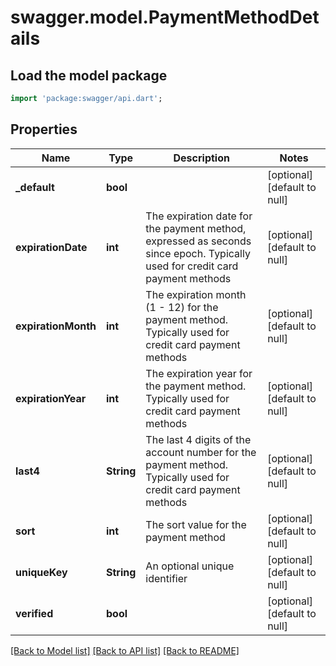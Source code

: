# swagger.model.PaymentMethodDetails

## Load the model package
```dart
import 'package:swagger/api.dart';
```

## Properties
Name | Type | Description | Notes
------------ | ------------- | ------------- | -------------
**_default** | **bool** |  | [optional] [default to null]
**expirationDate** | **int** | The expiration date for the payment method, expressed as seconds since epoch. Typically used for credit card payment methods | [optional] [default to null]
**expirationMonth** | **int** | The expiration month (1 - 12) for the payment method. Typically used for credit card payment methods | [optional] [default to null]
**expirationYear** | **int** | The expiration year for the payment method. Typically used for credit card payment methods | [optional] [default to null]
**last4** | **String** | The last 4 digits of the account number for the payment method. Typically used for credit card payment methods | [optional] [default to null]
**sort** | **int** | The sort value for the payment method | [optional] [default to null]
**uniqueKey** | **String** | An optional unique identifier | [optional] [default to null]
**verified** | **bool** |  | [optional] [default to null]

[[Back to Model list]](../README.md#documentation-for-models) [[Back to API list]](../README.md#documentation-for-api-endpoints) [[Back to README]](../README.md)


